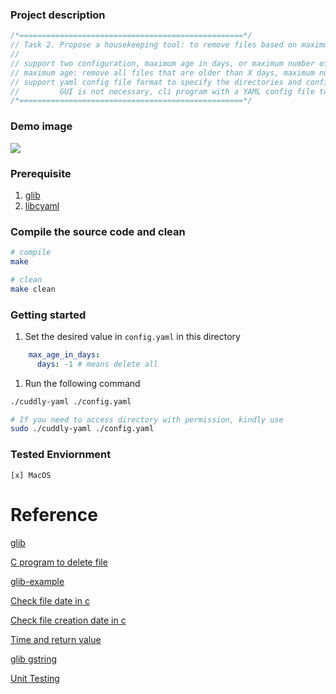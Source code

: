 ### Project description

```c
/*==================================================*/
// Task 2. Propose a housekeeping tool: to remove files based on maximum age (days), or maximum number to keep (using C programming language).
//
// support two configuration, maximum age in days, or maximum number of files to keep
// maximum age: remove all files that are older than X days, maximum number of files: remove oldest files if the number of files are more than X files.
// support yaml config file format to specify the directories and configurations
//         GUI is not necessary, cli program with a YAML config file to read
/*==================================================*/
```

### Demo image
<img src="./img/demo-cuddly-yaml.gif">

### Prerequisite

1. [glib](https://github.com/GNOME/glib)  
2. [libcyaml](https://github.com/tlsa/libcyaml)

### Compile the source code and clean

```bash
# compile
make 

# clean
make clean 
```

### Getting started

1. Set the desired value in `config.yaml` in this directory

```yaml
    max_age_in_days:
      days: -1 # means delete all
``` 
1. Run the following command
```bash
./cuddly-yaml ./config.yaml

# If you need to access directory with permission, kindly use
sudo ./cuddly-yaml ./config.yaml
```

### Tested Enviornment
    [x] MacOS 




# Reference

[glib](https://developer.ibm.com/tutorials/l-glib/)

[C program to delete file](https://www.geeksforgeeks.org/c-program-delete-file/)

[glib-example](https://github.com/steshaw/gtk-examples)

[Check file date in c](https://c-for-dummies.com/blog/?p=3004)

[Check file creation date in c](https://stackoverflow.com/questions/5929419/how-to-get-file-creation-date-in-linux)

[Time and return value](https://www.ibm.com/docs/en/i/7.4?topic=functions-ctime-r-convert-time-character-string-restartable)

[glib gstring](https://gist.github.com/johnkawakami/3551598)

[Unit Testing](https://github.com/Snaipe/Criterion)